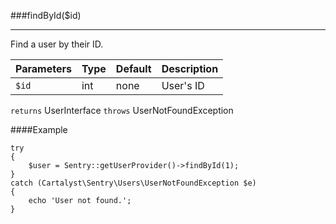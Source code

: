 <a id="findById"></a>
###findById($id)

----------

Find a user by their ID.

Parameters                   | Type            | Default       | Description
:--------------------------- | :-------------- | :------------ | :--------------
`$id`                        | int             | none          | User's ID

`returns` UserInterface
`throws`  UserNotFoundException

####Example

	try
	{
		$user = Sentry::getUserProvider()->findById(1);
	}
	catch (Cartalyst\Sentry\Users\UserNotFoundException $e)
	{
		echo 'User not found.';
	}
